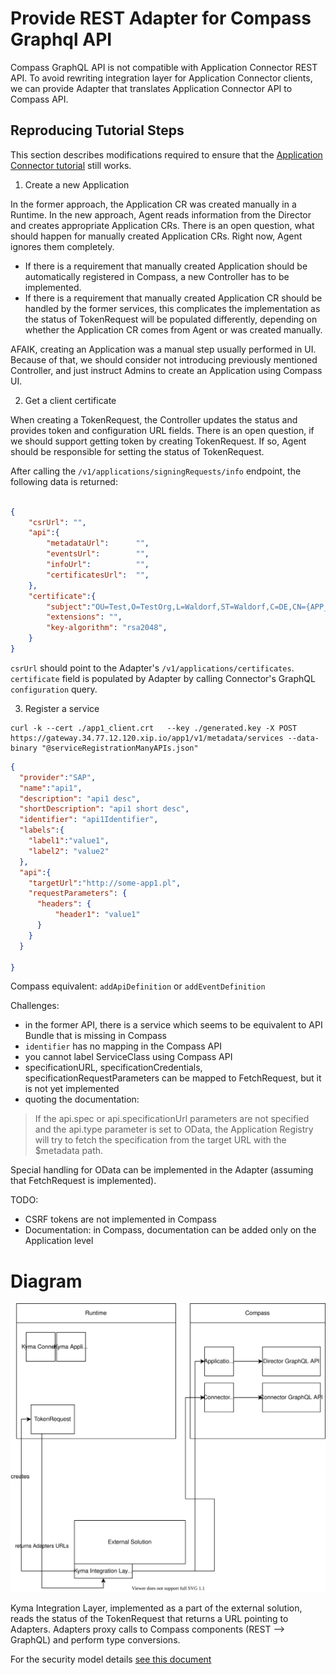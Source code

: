 # Provide REST Adapter for Compass Graphql API
Compass GraphQL API is not compatible with Application Connector REST API.
To avoid rewriting integration layer for  Application Connector clients, we can provide Adapter that translates
Application Connector API to Compass API.


## Reproducing Tutorial Steps
This section describes modifications required to ensure that the [Application Connector tutorial](https://kyma-project.io/docs/1.8/components/application-connector/#tutorials-tutorials) still works.

1. Create a new Application

In the former approach, the Application CR was created manually in a Runtime. In the new approach, Agent reads information from the 
Director and creates appropriate Application CRs.
There is an open question, what should happen for manually created Application CRs. Right now, Agent ignores them completely.
* If there is a requirement that manually created Application should be automatically registered in Compass, 
a new Controller has to be implemented.
* If there is a requirement that manually created Application CR should be handled by the former services, this complicates the implementation as 
the status of TokenRequest will be populated differently, depending on whether the Application CR comes from Agent or was created manually.

AFAIK, creating an Application was a manual step usually performed in UI. Because of that, we should consider
not introducing previously mentioned Controller, and just instruct Admins to create an Application using Compass UI. 

2. Get a client certificate

When creating a TokenRequest, the Controller updates the status and provides token and configuration URL fields.
There is an open question, if we should support getting token by creating TokenRequest.
If so, Agent should be responsible for setting the status of TokenRequest.

After calling the `/v1/applications/signingRequests/info` endpoint, the following data is returned:
```json

{
    "csrUrl": "",
    "api":{
        "metadataUrl":      "",
        "eventsUrl":        "",
        "infoUrl":          "",
        "certificatesUrl":  "",
    },
    "certificate":{
        "subject":"OU=Test,O=TestOrg,L=Waldorf,ST=Waldorf,C=DE,CN={APP_NAME}",
        "extensions": "",
        "key-algorithm": "rsa2048",
    }
}
```

`csrUrl` should point to the Adapter's `/v1/applications/certificates`.
`certificate` field is populated by Adapter by calling Connector's GraphQL `configuration` query. 

3. Register a service

```
curl -k --cert ./app1_client.crt   --key ./generated.key -X POST https://gateway.34.77.12.120.xip.io/app1/v1/metadata/services --data-binary "@serviceRegistrationManyAPIs.json"
```
```json
{
  "provider":"SAP",
  "name":"api1",
  "description": "api1 desc",
  "shortDescription": "api1 short desc",
  "identifier": "api1Identifier",
  "labels":{
  	"label1":"value1",
  	"label2": "value2"
  },
  "api":{
  	"targetUrl":"http://some-app1.pl",
  	"requestParameters": {
  	  "headers": {
  	      "header1": "value1"
  	  }
  	}
  }

}
```
Compass equivalent: `addApiDefinition` or `addEventDefinition`

Challenges:

- in the former API, there is a service which seems to be equivalent to API Bundle that is missing in Compass
- `identifier` has no mapping in the Compass API
- you cannot label ServiceClass using Compass API
- specificationURL, specificationCredentials, specificationRequestParameters can be mapped to FetchRequest, but it is not yet implemented
- quoting the documentation:
> If the api.spec or api.specificationUrl parameters are not specified and the api.type parameter is set to OData, the Application Registry will try to fetch the specification from the target URL with the $metadata path.

Special handling for OData can be implemented in the Adapter (assuming that FetchRequest is implemented).

TODO: 
- CSRF tokens are not implemented in Compass
- Documentation: in Compass, documentation can be added only on the Application level

# Diagram
![](adpters.svg)

Kyma Integration Layer, implemented as a part of the external solution, reads the status of the TokenRequest that returns a URL pointing to Adapters.
Adapters proxy calls to Compass components (REST --> GraphQL) and perform type conversions.

For the security model details [see this document](./security.md)
